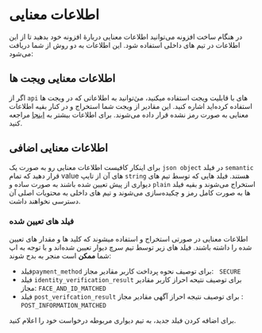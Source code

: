 # اطلاعات معنایی

در هنگام ساخت افزونه می‌‌توانید اطلاعات معنایی دربارهٔ افزونه خود بدهید تا از این اطلاعات در تیم های داخلی استفاده شود.
این اطلاعات به دو روش از شما دریافت می‌شود:
## اطلاعات معنایی ویجت ها
اگر از `api` های با قابلیت ویجت استفاده میکنید، می‌ٰتوانید به اطلاعاتی که در ویجت ها استفاده کرده‌اید اشاره کنید. این مقادیر از ویجت شما استخراج و در کنار بقیه اطلاعات معنایی به صورت رمز نشده قرار داده می‌شوند.
برای اطلاعات بیشتر به [اینجا](/widgets#%D8%A7%D8%B7%D9%84%D8%A7%D8%B9%D8%A7%D8%AA-%D9%85%D8%B9%D9%86%D8%A7%DB%8C%DB%8C-%D9%88%DB%8C%D8%AC%D8%AA%DB%8C) مراجعه کنید.

## اطلاعات معنایی اضافی
برای اینکار کافیست اطلاعات معنایی رو به صورت یک ‍`json object` در فیلد `semantic` قرار دهید که تمام value های آن از تایپ `string` هستند. فیلد هایی که توسط تیم های دیواری از پیش تعیین شده باشند به صورت ساده و `plain` استخراج می‌شوند و بقیه فیلد ها به صورت کامل رمز و چکید‌ه‌سازی می‌شوند و تیم های داخلی به محتویات اصلی آن دسترسی نخواهند داشت.

### فیلد های تعیین شده

اطلاعات معنایی در صورتی استخراج و استفاده میشوند که کلید ها و مقدار های تعیین  شده را داشته باشند.
فیلد های زیر توسط تیم سرچ دیوار تعیین شده‌اند و با توجه به اپ شما **ممکن** است منجر به بدج شوند:
- فیلد`payment_method` برای توصیف نحوه پرداخت کاربر مقادیر مجاز: ‍ ‍‍‍‍   `SECURE`
- فیلد `identity_verification_result` برای توصیف نتیحه احراز کاربر مقادیر مجاز: `FACE_AND_ID_MATCHED`
- فیلد `post_verifcation_result` برای توصیف نتیجه احراز آگهی مقادیر مجاز : `POST_INFORMATION_MATCHED`

برای اضافه کردن فیلد جدید، به تیم دیواری مربوطه درخواست خود را اعلام کنید.

